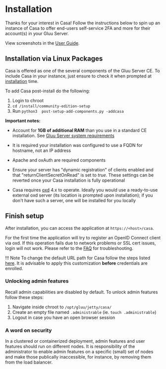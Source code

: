 # Installation 
Thanks for your interest in Casa! Follow the instructions below to spin up an instance of Casa to offer end-users self-service 2FA and more for their account(s) in your Gluu Server.

View screenshots in the [User Guide](../user-guide.md).
 
## Installation via Linux Packages 

Casa is offered as one of the several components of the Gluu Server CE. To include Casa in your instance, just ensure to check it when prompted at [installation](https://gluu.org/docs/ce/4.1/installation-guide/) time.

To add Casa post-install do the following:

1. Login to chroot
1. `cd /install/community-edition-setup`
1. Run `python3  post-setup-add-components.py -addcasa`  


**Important notes:**

- Account for **1GB of additional RAM** than you use in a standard CE installation. See [Gluu Server system requirements](https://gluu.org/docs/ce/4.1/installation-guide/#system-requirements)

- It is required your installation was configured to use a FQDN for hostname, not an IP address

- Apache and oxAuth are required components

- Ensure your server has "dynamic registration" of clients enabled and that "returnClientSecretOnRead" is set to *true*. These settings can be reverted once your Casa installation is fully operational 

- Casa requires [oxd](https://gluu.org/docs/oxd) 4.x to operate. Ideally you would use a ready-to-use external oxd server (its location is prompted upon installation); if you don't have such a server, one will be installed for you locally

## Finish setup

After installation, you can access the application at `https://<host>/casa`. 

For the first time the application will try to register an OpenID Connect client via oxd. If this operation fails due to network problems or SSL cert issues, login will not work. Please refer to the [FAQ](./faq.md#oxd) for troubleshooting.

!!! Note 
    To change the default URL path for Casa follow the steps listed [here](change-context-path.md). It is advisable to apply this customization **before** credentials are enrolled. 

### Unlocking admin features

Recall admin capabilities are disabled by default. To unlock admin features follow these steps:

1. Navigate inside chroot to `/opt/gluu/jetty/casa/`
1. Create an empty file named `.administrable` (ie. `touch .administrable`)
1. Logout in case you have an open browser session

### A word on security

In a clustered or containerized deployment, admin features and user features should run on different nodes. It is responsibility of the administrator to enable admin features on a specific (small) set of nodes and make those publically inaccessible, for instance, by removing them from the load balancer.
